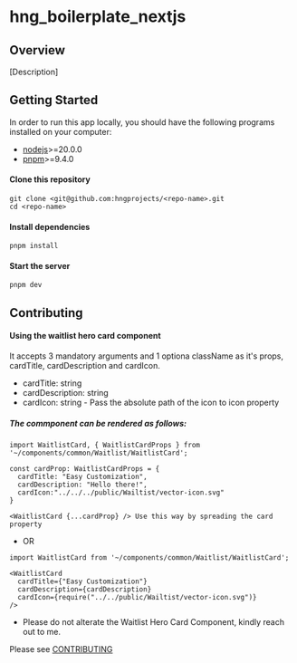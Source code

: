 # hng_boilerplate_nextjs

## Overview

[Description]

## Getting Started

In order to run this app locally, you should have the following programs installed on your computer:

- [nodejs](https://nodejs.org/)>=20.0.0
- [pnpm](https://yarnpkg.com/)>=9.4.0

#### Clone this repository

```
git clone <git@github.com:hngprojects/<repo-name>.git
cd <repo-name>
```

#### Install dependencies

```
pnpm install
```

#### Start the server

```
pnpm dev
```

## Contributing

#### Using the waitlist hero card component
It accepts 3 mandatory arguments and 1 optiona className as it's props, cardTitle, cardDescription and cardIcon.
- cardTitle: string
- cardDescription:  string
- cardIcon: string - Pass the absolute path of the icon to icon property

##### The commponent can be rendered as follows:
```
import WaitlistCard, { WaitlistCardProps } from '~/components/common/Waitlist/WaitlistCard';

const cardProp: WaitlistCardProps = {
  cardTitle: "Easy Customization",
  cardDescription: "Hello there!",
  cardIcon:"../../../public/Wailtist/vector-icon.svg"
}

<WaitlistCard {...cardProp} /> Use this way by spreading the card property
```

- OR

```
import WaitlistCard from '~/components/common/Waitlist/WaitlistCard';

<WaitlistCard
  cardTitle={"Easy Customization"}
  cardDescription={cardDescription}
  cardIcon={require("../../public/Wailtist/vector-icon.svg")}
/>
```

- Please do not alterate the Waitlist Hero Card Component, kindly reach out to me.

Please see [CONTRIBUTING](CONTRIBUTING.md)
